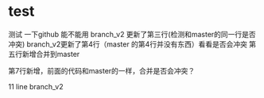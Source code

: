 # test
测试 一下github 能不能用
branch_v2 更新了第三行(检测和master的同一行是否冲突)
branch_v2更新了第4行（master 的第4行并没有东西）看看是否会冲突
第五行新增合并到master

第7行新增，前面的代码和master的一样，合并是否会冲突？



11 line branch_v2